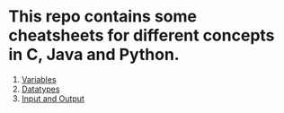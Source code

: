 # This repo contains some cheatsheets for different concepts in C, Java and Python.

1. [Variables](/cheatsheets/HTML/variables.html)
2. [Datatypes](/cheatsheets/HTML/datatypes.html)
3. [Input and Output](/cheatsheets/HTML/inout.html)
